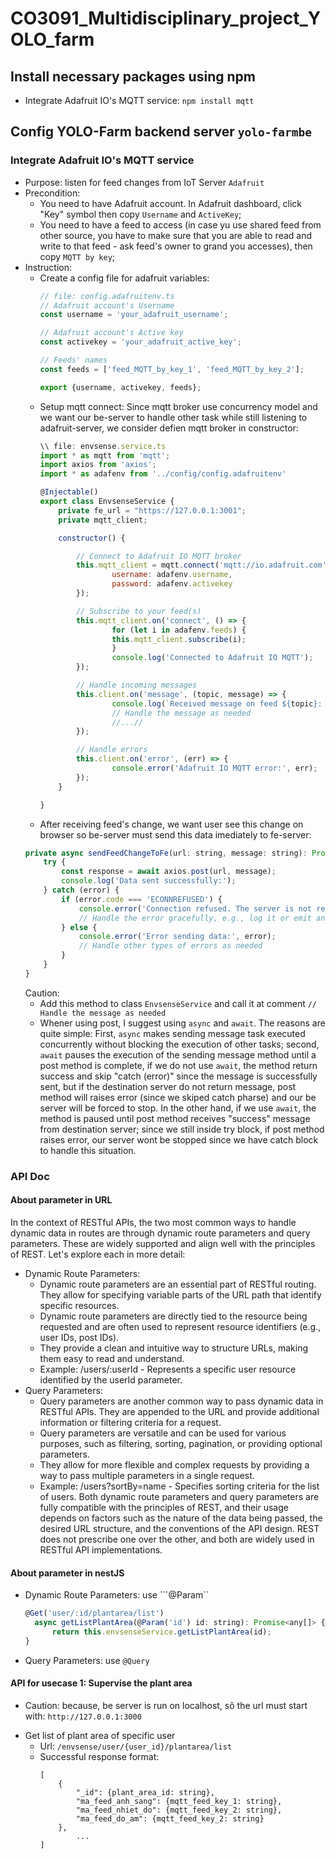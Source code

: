 # CO3091_Multidisciplinary_project_YOLO_farm

## Install necessary packages using npm
-  Integrate Adafruit IO's MQTT service: ```npm install mqtt```

## Config YOLO-Farm backend server ```yolo-farmbe```
### Integrate Adafruit IO's MQTT service
- Purpose: listen for feed changes from IoT Server ```Adafruit```
- Precondition:
  + You need to have Adafruit account. In Adafruit dashboard, click "Key" symbol then copy ```Username``` and ```ActiveKey```;
  + You need to have a feed to access (in case yu use shared feed from other source, you have to make sure that you are able to read and write to that feed - ask feed's owner to grand you accesses), then copy ```MQTT by key```;
- Instruction:
  + Create a config file for adafruit variables:
    ```javascript
    // file: config.adafruitenv.ts
    // Adafruit account's Username
    const username = 'your_adafruit_username';
	
    // Adafruit account's Active key
    const activekey = 'your_adafruit_active_key';

    // Feeds' names
    const feeds = ['feed_MQTT_by_key_1', 'feed_MQTT_by_key_2'];

    export {username, activekey, feeds};
    ```
  + Setup mqtt connect: Since mqtt broker use concurrency model and we want our be-server to handle other task while still listening to adafruit-server, we consider defien mqtt broker in constructor:
    ```javascript
    \\ file: envsense.service.ts
    import * as mqtt from 'mqtt';
    import axios from 'axios';
    import * as adafenv from '../config/config.adafruitenv'

    @Injectable()
    export class EnvsenseService {
    	private fe_url = "https://127.0.0.1:3001";
    	private mqtt_client;

    	constructor() {
  
    		// Connect to Adafruit IO MQTT broker
        	this.mqtt_client = mqtt.connect('mqtt://io.adafruit.com', {
            		username: adafenv.username,
            		password: adafenv.activekey
        	});

        	// Subscribe to your feed(s)
        	this.mqtt_client.on('connect', () => {
            		for (let i in adafenv.feeds) {
    				this.mqtt_client.subscribe(i);
            		}
            		console.log('Connected to Adafruit IO MQTT');
    		});
    
    		// Handle incoming messages
        	this.client.on('message', (topic, message) => {
            		console.log(`Received message on feed ${topic}: ${message.toString()}`);
            		// Handle the message as needed
            		//...//
        	});

        	// Handle errors
        	this.client.on('error', (err) => {
            		console.error('Adafruit IO MQTT error:', err);
        	});
    	}

    }
    ```
   + After receiving feed's change, we want user see this change on browser so be-server must send this data imediately to fe-server:
    ```javascript
    private async sendFeedChangeToFe(url: string, message: string): Promise<void> {
        try {
            const response = await axios.post(url, message);
            console.log('Data sent successfully:');
        } catch (error) {
            if (error.code === 'ECONNREFUSED') {
                console.error('Connection refused. The server is not reachable.');
                // Handle the error gracefully, e.g., log it or emit an event
            } else {
                console.error('Error sending data:', error);
                // Handle other types of errors as needed
            }
        }
    }
    ```
  Caution:
  	* Add this method to class ```EnvsenseService``` and call it at comment ```// Handle the message as needed```
	* Whener using post, I suggest using ```async``` and ```await```. The reasons are quite simple: First, ```async``` makes sending message task executed concurrently without blocking the execution of other tasks; second, ```await``` pauses the execution of the sending message method until a post method is complete, if we do not use ```await```, the method return success and skip "catch (error)" since the message is successfully sent, but if the destination server do not return message, post method will raises error (since we skiped catch pharse) and our be server will be forced to stop. In the other hand, if we use ```await```, the method is paused until post method receives "success" message from destination server; since we still inside try block, if post method raises error, our server wont be stopped since we have catch block to handle this situation.
### API Doc
#### About parameter in URL
In the context of RESTful APIs, the two most common ways to handle dynamic data in routes are through dynamic route parameters and query parameters. These are widely supported and align well with the principles of REST. Let's explore each in more detail:
- Dynamic Route Parameters:
  + Dynamic route parameters are an essential part of RESTful routing. They allow for specifying variable parts of the URL path that identify specific resources.
  + Dynamic route parameters are directly tied to the resource being requested and are often used to represent resource identifiers (e.g., user IDs, post IDs).
  + They provide a clean and intuitive way to structure URLs, making them easy to read and understand.
  + Example: /users/:userId - Represents a specific user resource identified by the userId parameter.
- Query Parameters:
  + Query parameters are another common way to pass dynamic data in RESTful APIs. They are appended to the URL and provide additional information or filtering criteria for a request.
  + Query parameters are versatile and can be used for various purposes, such as filtering, sorting, pagination, or providing optional parameters.
  + They allow for more flexible and complex requests by providing a way to pass multiple parameters in a single request.
  + Example: /users?sortBy=name - Specifies sorting criteria for the list of users.
Both dynamic route parameters and query parameters are fully compatible with the principles of REST, and their usage depends on factors such as the nature of the data being passed, the desired URL structure, and the conventions of the API design. REST does not prescribe one over the other, and both are widely used in RESTful API implementations.
#### About parameter in nestJS
- Dynamic Route Parameters: use ```@Param``
  ```javascript
  @Get('user/:id/plantarea/list')
    async getListPlantArea(@Param('id') id: string): Promise<any[]> {
        return this.envsenseService.getListPlantArea(id);
  }
  ```
- Query Parameters: use ```@Query```
#### API for usecase 1: Supervise the plant area
* Caution: because, be server is run on localhost, sô the url must start with: ```http://127.0.0.1:3000```
- Get list of plant area of specific user
  + Url: ```/envsense/user/{user_id}/plantarea/list```
  + Successful response format:
    ```
    [
 		{
        	"_id": {plant_area_id: string},
        	"ma_feed_anh_sang": {mqtt_feed_key_1: string},
        	"ma_feed_nhiet_do": {mqtt_feed_key_2: string},
        	"ma_feed_do_am": {mqtt_feed_key_2: string}
    	},
    		...
    ]
    ```


